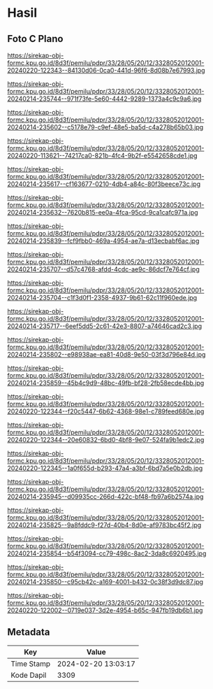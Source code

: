 # Hasil

## Foto C Plano

https://sirekap-obj-formc.kpu.go.id/8d3f/pemilu/pdpr/33/28/05/20/12/3328052012001-20240220-122343--84130d06-0ca0-441d-96f6-8d08b7e67993.jpg

https://sirekap-obj-formc.kpu.go.id/8d3f/pemilu/pdpr/33/28/05/20/12/3328052012001-20240214-235744--971f73fe-5e60-4442-9289-1373a4c9c9a6.jpg

https://sirekap-obj-formc.kpu.go.id/8d3f/pemilu/pdpr/33/28/05/20/12/3328052012001-20240214-235602--c5178e79-c9ef-48e5-ba5d-c4a278b65b03.jpg

https://sirekap-obj-formc.kpu.go.id/8d3f/pemilu/pdpr/33/28/05/20/12/3328052012001-20240220-113621--74217ca0-821b-4fc4-9b2f-e5542658cde1.jpg

https://sirekap-obj-formc.kpu.go.id/8d3f/pemilu/pdpr/33/28/05/20/12/3328052012001-20240214-235617--cf163677-0210-4db4-a84c-80f3beece73c.jpg

https://sirekap-obj-formc.kpu.go.id/8d3f/pemilu/pdpr/33/28/05/20/12/3328052012001-20240214-235632--7620b815-ee0a-4fca-95cd-9ca1cafc971a.jpg

https://sirekap-obj-formc.kpu.go.id/8d3f/pemilu/pdpr/33/28/05/20/12/3328052012001-20240214-235839--fcf9fbb0-469a-4954-ae7a-d13ecbabf6ac.jpg

https://sirekap-obj-formc.kpu.go.id/8d3f/pemilu/pdpr/33/28/05/20/12/3328052012001-20240214-235707--d57c4768-afdd-4cdc-ae9c-86dcf7e764cf.jpg

https://sirekap-obj-formc.kpu.go.id/8d3f/pemilu/pdpr/33/28/05/20/12/3328052012001-20240214-235704--c1f3d0f1-2358-4937-9b61-62c11f960ede.jpg

https://sirekap-obj-formc.kpu.go.id/8d3f/pemilu/pdpr/33/28/05/20/12/3328052012001-20240214-235717--6eef5dd5-2c61-42e3-8807-a74646cad2c3.jpg

https://sirekap-obj-formc.kpu.go.id/8d3f/pemilu/pdpr/33/28/05/20/12/3328052012001-20240214-235802--e98938ae-ea81-40d8-9e50-03f3d796e84d.jpg

https://sirekap-obj-formc.kpu.go.id/8d3f/pemilu/pdpr/33/28/05/20/12/3328052012001-20240214-235859--45b4c9d9-48bc-49fb-bf28-2fb58ecde4bb.jpg

https://sirekap-obj-formc.kpu.go.id/8d3f/pemilu/pdpr/33/28/05/20/12/3328052012001-20240220-122344--f20c5447-6b62-4368-98e1-c789feed680e.jpg

https://sirekap-obj-formc.kpu.go.id/8d3f/pemilu/pdpr/33/28/05/20/12/3328052012001-20240220-122344--20e60832-6bd0-4bf8-9e07-524fa9b1edc2.jpg

https://sirekap-obj-formc.kpu.go.id/8d3f/pemilu/pdpr/33/28/05/20/12/3328052012001-20240220-122345--1a0f655d-b293-47a4-a3bf-6bd7a5e0b2db.jpg

https://sirekap-obj-formc.kpu.go.id/8d3f/pemilu/pdpr/33/28/05/20/12/3328052012001-20240214-235945--d09935cc-266d-422c-bf48-fb97a6b2574a.jpg

https://sirekap-obj-formc.kpu.go.id/8d3f/pemilu/pdpr/33/28/05/20/12/3328052012001-20240214-235825--9a8fddc9-f27d-40b4-8d0e-af9783bc45f2.jpg

https://sirekap-obj-formc.kpu.go.id/8d3f/pemilu/pdpr/33/28/05/20/12/3328052012001-20240214-235854--b54f3094-cc79-498c-8ac2-3da8c6920495.jpg

https://sirekap-obj-formc.kpu.go.id/8d3f/pemilu/pdpr/33/28/05/20/12/3328052012001-20240214-235850--c95cb42c-a169-4001-b432-0c38f3d9dc87.jpg

https://sirekap-obj-formc.kpu.go.id/8d3f/pemilu/pdpr/33/28/05/20/12/3328052012001-20240220-122002--0719e037-3d2e-4954-b65c-947fb19db6b1.jpg


## Metadata

| Key        | Value               |
| ---------- | ------------------- |
| Time Stamp | 2024-02-20 13:03:17 |
| Kode Dapil | 3309                |




